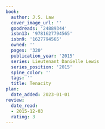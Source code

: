 ```yaml
---
book:
  author: J.S. Law
  cover_image_url: ''
  goodreads: '24889344'
  isbn13: '9781627794565'
  isbn9: '1627794565'
  owned: ''
  pages: '320'
  publication_year: '2015'
  series: Lieutenant Danielle Lewis
  series_position: '2015'
  spine_color: ''
  tags: ''
  title: Tenacity
plan:
  date_added: 2023-01-01
review:
  date_read:
  - 2015-12-03
  rating: 3
---
```

